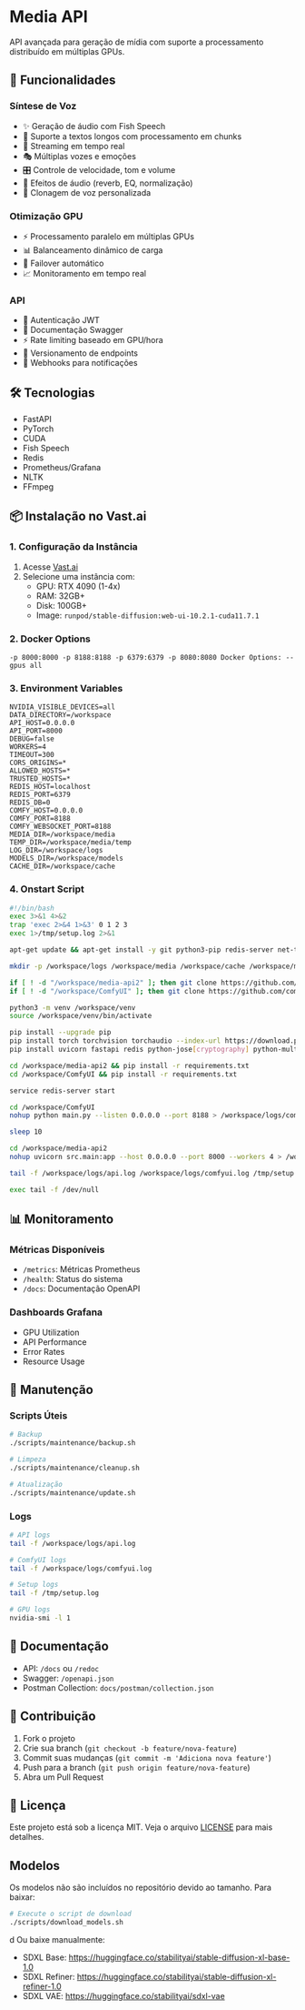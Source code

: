 # Media API

API avançada para geração de mídia com suporte a processamento distribuído em múltiplas GPUs.

## 🚀 Funcionalidades

### Síntese de Voz
- ✨ Geração de áudio com Fish Speech
- 📝 Suporte a textos longos com processamento em chunks
- 🔄 Streaming em tempo real
- 🎭 Múltiplas vozes e emoções
- 🎛️ Controle de velocidade, tom e volume
- 🎨 Efeitos de áudio (reverb, EQ, normalização)
- 👥 Clonagem de voz personalizada

### Otimização GPU
- ⚡ Processamento paralelo em múltiplas GPUs
- 📊 Balanceamento dinâmico de carga
- 🔄 Failover automático
- 📈 Monitoramento em tempo real

### API
- 🔐 Autenticação JWT
- 📝 Documentação Swagger
- ⚡ Rate limiting baseado em GPU/hora
- 🔄 Versionamento de endpoints
- 🎯 Webhooks para notificações

## 🛠️ Tecnologias

- FastAPI
- PyTorch
- CUDA
- Fish Speech
- Redis
- Prometheus/Grafana
- NLTK
- FFmpeg

## 📦 Instalação no Vast.ai

### 1. Configuração da Instância

1. Acesse [Vast.ai](https://vast.ai)
2. Selecione uma instância com:
   - GPU: RTX 4090 (1-4x)
   - RAM: 32GB+
   - Disk: 100GB+
   - Image: `runpod/stable-diffusion:web-ui-10.2.1-cuda11.7.1`

### 2. Docker Options
```
-p 8000:8000 -p 8188:8188 -p 6379:6379 -p 8080:8080 Docker Options: --gpus all
```

### 3. Environment Variables
```
NVIDIA_VISIBLE_DEVICES=all
DATA_DIRECTORY=/workspace
API_HOST=0.0.0.0
API_PORT=8000
DEBUG=false
WORKERS=4
TIMEOUT=300
CORS_ORIGINS=*
ALLOWED_HOSTS=*
TRUSTED_HOSTS=*
REDIS_HOST=localhost
REDIS_PORT=6379
REDIS_DB=0
COMFY_HOST=0.0.0.0
COMFY_PORT=8188
COMFY_WEBSOCKET_PORT=8188
MEDIA_DIR=/workspace/media
TEMP_DIR=/workspace/media/temp
LOG_DIR=/workspace/logs
MODELS_DIR=/workspace/models
CACHE_DIR=/workspace/cache
```

### 4. Onstart Script
```bash
#!/bin/bash
exec 3>&1 4>&2
trap 'exec 2>&4 1>&3' 0 1 2 3
exec 1>/tmp/setup.log 2>&1

apt-get update && apt-get install -y git python3-pip redis-server net-tools

mkdir -p /workspace/logs /workspace/media /workspace/cache /workspace/models /workspace/media/temp /workspace/models/lora /workspace/models/checkpoints

if [ ! -d "/workspace/media-api2" ]; then git clone https://github.com/seu-usuario/media-api2.git /workspace/media-api2; fi
if [ ! -d "/workspace/ComfyUI" ]; then git clone https://github.com/comfyanonymous/ComfyUI.git /workspace/ComfyUI; fi

python3 -m venv /workspace/venv
source /workspace/venv/bin/activate

pip install --upgrade pip
pip install torch torchvision torchaudio --index-url https://download.pytorch.org/whl/cu118
pip install uvicorn fastapi redis python-jose[cryptography] python-multipart

cd /workspace/media-api2 && pip install -r requirements.txt
cd /workspace/ComfyUI && pip install -r requirements.txt

service redis-server start

cd /workspace/ComfyUI
nohup python main.py --listen 0.0.0.0 --port 8188 > /workspace/logs/comfyui.log 2>&1 &

sleep 10

cd /workspace/media-api2
nohup uvicorn src.main:app --host 0.0.0.0 --port 8000 --workers 4 > /workspace/logs/api.log 2>&1 &

tail -f /workspace/logs/api.log /workspace/logs/comfyui.log /tmp/setup.log &

exec tail -f /dev/null
```

## 📊 Monitoramento

### Métricas Disponíveis
- `/metrics`: Métricas Prometheus
- `/health`: Status do sistema
- `/docs`: Documentação OpenAPI

### Dashboards Grafana
- GPU Utilization
- API Performance
- Error Rates
- Resource Usage

## 🔧 Manutenção

### Scripts Úteis
```bash
# Backup
./scripts/maintenance/backup.sh

# Limpeza
./scripts/maintenance/cleanup.sh

# Atualização
./scripts/maintenance/update.sh
```

### Logs
```bash
# API logs
tail -f /workspace/logs/api.log

# ComfyUI logs
tail -f /workspace/logs/comfyui.log

# Setup logs
tail -f /tmp/setup.log

# GPU logs
nvidia-smi -l 1
```

## 📝 Documentação

- API: `/docs` ou `/redoc`
- Swagger: `/openapi.json`
- Postman Collection: `docs/postman/collection.json`

## 🤝 Contribuição

1. Fork o projeto
2. Crie sua branch (`git checkout -b feature/nova-feature`)
3. Commit suas mudanças (`git commit -m 'Adiciona nova feature'`)
4. Push para a branch (`git push origin feature/nova-feature`)
5. Abra um Pull Request

## 📄 Licença

Este projeto está sob a licença MIT. Veja o arquivo [LICENSE](LICENSE) para mais detalhes.

## Modelos

Os modelos não são incluídos no repositório devido ao tamanho. Para baixar:

```bash
# Execute o script de download
./scripts/download_models.sh
```
d
Ou baixe manualmente:
- SDXL Base: https://huggingface.co/stabilityai/stable-diffusion-xl-base-1.0
- SDXL Refiner: https://huggingface.co/stabilityai/stable-diffusion-xl-refiner-1.0
- SDXL VAE: https://huggingface.co/stabilityai/sdxl-vae


